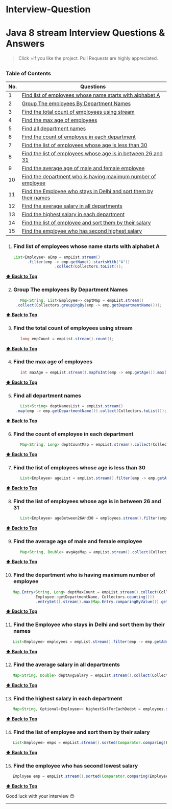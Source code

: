 # Interview-Question

# Java 8 stream Interview Questions & Answers

> Click :star:if you like the project. Pull Requests are highly appreciated.

### Table of Contents

| No. | Questions                                                                                                                                                         |
| --- | ----------------------------------------------------------------------------------------------------------------------------------------------------------------- |
| 1   | [Find list of employees whose name starts with alphabet A](#find-list-of-employees-whose-name-starts-with-alphabet-A)                                         |
| 2   | [Group The employees By Department Names](#group-the-employees-by-department-names)                                                         |
| 3   | [Find the total count of employees using stream](#find-the-total-count-of-employees-using-stream)                                                         |
| 4   | [Find the max age of employees](#find-the-max-age-of-employees)                                                         |
| 5   | [Find all department names](#find-all-department-names)                                                         |
| 6   | [Find the count of employee in each department](#find-the-count-of-employee-in-each-department)                                                         |
| 7   | [Find the list of employees whose age is less than 30](#find-the-list-of-employees-whose-age-is-less-than-30)                                                         |
| 8   | [Find the list of employees whose age is in between 26 and 31](#find-the-list-of-employees-whose-age-is-in-between-26-and-31)                                                         |
| 9   | [Find the average age of male and female employee](#find-the-average-age-of-male-and-female-employee)|
| 10   | [Find the department who is having maximum number of employee](#find-the-department-who-is-having-maximum-number-of-employee)|
| 11   | [Find the Employee who stays in Delhi and sort them by their names](#find-the-employee-who-stays-in-delhi-and-sort-them-by-their-names)|
| 12   | [Find the average salary in all departments](#find-the-average-salary-in-all-departments)|
| 13   | [Find the highest salary in each department](#find-the-highest-salary-in-each-department)|
| 14   | [Find the list of employee and sort them by their salary](#find-the-list-of-employee-and-sort-them-by-their-salary)|
| 15   | [Find the employee who has second highest salary](#find-the-employee-who-has-second-highest-salary)|

1. ### Find list of employees whose name starts with alphabet A


      ```java
      List<Employee> aEmp = empList.stream()
			.filter(emp -> emp.getName().startsWith("A"))
						.collect(Collectors.toList());
      ```

**[⬆ Back to Top](#table-of-contents)**

2. ### Group The employees By Department Names

   ````java
      Map<String, List<Employee>> deptMap = empList.stream()
	.collect(Collectors.groupingBy(emp -> emp.getDepartmentName()));
      ````

**[⬆ Back to Top](#table-of-contents)**

3. ### Find the total count of employees using stream

   ```java
      long empCount = empList.stream().count();
      ```

**[⬆ Back to Top](#table-of-contents)**

4. ### Find the max age of employees

   ```java
      int maxAge = empList.stream().mapToInt(emp -> emp.getAge()).max().getAsInt();
      ```

**[⬆ Back to Top](#table-of-contents)**

5. ### Find all department names

   ```java
      List<String> deptNamesList = empList.stream()
	.map(emp -> emp.getDepartmentName()).collect(Collectors.toList());
      ```

**[⬆ Back to Top](#table-of-contents)**

6. ### Find the count of employee in each department

   ```java
      Map<String, Long> deptCountMap = empList.stream().collect(Collectors.groupingBy(Employee::getDepartmentName, Collectors.counting()));
      ```

**[⬆ Back to Top](#table-of-contents)**

7. ### Find the list of employees whose age is less than 30

   ```java
      List<Employee> ageList = empList.stream().filter(emp -> emp.getAge() < 30).collect(Collectors.toList());
      ```

**[⬆ Back to Top](#table-of-contents)**

8. ### Find the list of employees whose age is in between 26 and 31

   ```java
      List<Employee> ageBetween26And30 = employees.stream().filter(emp -> emp.getAge() < 30 && emp.getAge() > 26).collect(Collectors.toList());
      ```

**[⬆ Back to Top](#table-of-contents)**

9. ### Find the average age of male and female employee

   ```java
      Map<String, Double> avgAgeMap = empList.stream().collect(Collectors.groupingBy(Employee::getGender, Collectors.averagingInt(Employee::getAge)));
      ```

**[⬆ Back to Top](#table-of-contents)**


10. ### Find the department who is having maximum number of employee

   ```java
      Map.Entry<String, Long> deptMaxCount = empList.stream().collect(Collectors.groupingBy(
				Employee::getDepartmentName, Collectors.counting()))
				.entrySet().stream().max(Map.Entry.comparingByValue()).get();
```

**[⬆ Back to Top](#table-of-contents)**

11. ### Find the Employee who stays in Delhi and sort them by their names

   ```java
      List<Employee> employees = empList.stream().filter(emp -> emp.getAddress().equals("Delhi")).sorted(Comparator.comparing(Employee::getName)).collect(Collectors.toList());
```

**[⬆ Back to Top](#table-of-contents)**

12. ### Find the average salary in all departments

   ```java
      Map<String, Double> deptAvgSalary = empList.stream().collect(Collectors.groupingBy(Employee::getDepartmentName, Collectors.averagingDouble(Employee::getSalary)));
```

**[⬆ Back to Top](#table-of-contents)**

13. ### Find the highest salary in each department

   ```java
      Map<String, Optional<Employee>> highestSalForEachDedpt = employees.stream().collect(Collectors.groupingBy(Employee::getDepartNames, Collectors.minBy(Comparator.comparing(Employee::getSalary))));
```

**[⬆ Back to Top](#table-of-contents)**

14. ### Find the list of employee and sort them by their salary

   ```java
      List<Employee> emps = empList.stream().sorted(Comparator.comparing(Employee::getSalary)).collect(Collectors.toList());
```

**[⬆ Back to Top](#table-of-contents)**

15. ### Find the employee who has second lowest salary

   ```java
      Employee emp = empList.stream().sorted(Comparator.comparing(Employee::getSalary)).skip(1).findFirst().get();
```

**[⬆ Back to Top](#table-of-contents)**














Good luck with your interview 😊

---
